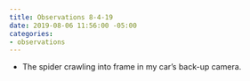 ```yaml
---
title: Observations 8-4-19
date: 2019-08-06 11:56:00 -05:00
categories:
- observations
---
```


- The spider crawling into frame in my car’s back-up camera.